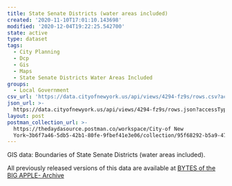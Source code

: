 ```yaml
---
title: State Senate Districts (water areas included)
created: '2020-11-10T17:01:10.143698'
modified: '2020-12-04T19:22:25.542700'
state: active
type: dataset
tags:
  - City Planning
  - Dcp
  - Gis
  - Maps
  - State Senate Districts Water Areas Included
groups:
  - Local Government
csv_url: 'https://data.cityofnewyork.us/api/views/4294-fz9s/rows.csv?accessType=DOWNLOAD'
json_url: >-
  https://data.cityofnewyork.us/api/views/4294-fz9s/rows.json?accessType=DOWNLOAD
layout: post
postman_collection_url: >-
  https://thedaydasource.postman.co/workspace/City-of New
  York~3b6f7a46-5db5-42b1-80fe-9fbef41e3e06/collection/95f68292-b5a9-4731-b674-34d0dd28b71b
---
```

GIS data: Boundaries of State Senate Districts (water areas included).

All previously released versions of this data are available at <a href="https://www1.nyc.gov/site/planning/data-maps/open-data/bytes-archive.page?sorts[year]=0">BYTES of the BIG APPLE- Archive</a>

